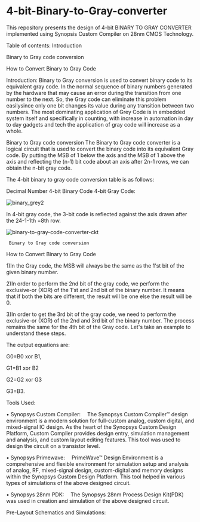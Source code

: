 # 4-bit-Binary-to-Gray-converter
This repository presents the design of 4-bit BINARY TO GRAY CONVERTER implemented using Synopsis Custom Compiler on 28nm CMOS Technology.

Table of contents:
Introduction


Binary to Gray code conversion


How to Convert Binary to Gray Code





Introduction: Binary to Gray conversion is used to convert binary code to its equivalent gray code. In the normal sequence of binary numbers generated by the hardware that may cause an error during the transition from one number to the next. So, the Gray code can eliminate this problem easilysince only one bit changes its value during any transition
between two numbers. The most dominating application of Grey Code is in embedded system itself and specifically in counting, with increase in automation in day to day gadgets
and tech the application of gray code will increase as a whole.


Binary to Gray code conversion
The Binary to Gray code converter is a logical circuit that is used to convert the binary code into its equivalent Gray code. By putting the MSB of 1 below the axis and the MSB of 1 above the axis and reflecting the (n-1) bit code about an axis after 2n-1 rows, we can obtain the n-bit gray code.

The 4-bit binary to gray code conversion table is as follows:

Decimal Number	4-bit Binary Code	4-bit Gray Code:

![binary_grey2](https://user-images.githubusercontent.com/100235259/155311681-38be9f41-85b3-4843-af50-96da6f6f1473.jpg)



In 4-bit gray code, the 3-bit code is reflected against the axis drawn after the 24-1-1th =8th row.

![binary-to-gray-code-converter-ckt](https://user-images.githubusercontent.com/100235259/155311927-7f023274-42e0-43ac-98ad-895c4b28f373.png)

     Binary to Gray code conversion

How to Convert Binary to Gray Code


1)In the Gray code, the MSB will always be the same as the 1'st bit of the given binary number.


2)In order to perform the 2nd bit of the gray code, we perform the exclusive-or (XOR) of the 1'st and 2nd bit of the binary number. It means that if both the bits are different, the result will be one else the result will be 0.


3)In order to get the 3rd bit of the gray code, we need to perform the exclusive-or (XOR) of the 2nd and 3rd bit of the binary number. The process remains the same for the 4th bit of the Gray code. Let's take an example to understand these steps.

The output equations are:

G0=B0 xor B1,


G1=B1 xor B2

G2=G2 xor G3

G3=B3.


Tools Used:


• Synopsys Custom Compiler:
 The Synopsys Custom Compiler™ design environment is a modern solution for full-custom analog, custom digital, and mixed-signal IC design. As the heart of the Synopsys Custom Design Platform, Custom Compiler provides design entry, simulation management and analysis, and custom layout editing features. This tool was used to design the circuit on a transistor level.
 

• Synopsys Primewave:
 PrimeWave™ Design Environment is a comprehensive and flexible environment for simulation setup and analysis of analog, RF, mixed-signal design, custom-digital and memory designs within the Synopsys Custom Design Platform. This tool helped in various types of simulations of the above designed circuit.
 


• Synopsys 28nm PDK:
 The Synopsys 28nm Process Design Kit(PDK) was used in creation and simulation of the above designed circuit.
 

Pre-Layout Schematics and Simulations:
